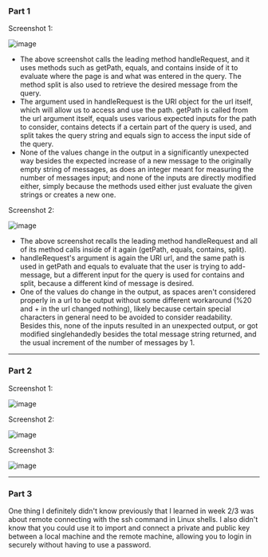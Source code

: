 ### Part 1

Screenshot 1:

![image](https://github.com/deeg-p23/cse15l-labs/assets/133953132/d893bf05-d8b3-40e5-a932-1014947b7e4a)

- The above screenshot calls the leading method handleRequest, and it uses methods such as getPath, equals, and contains inside of it to evaluate where the page is and what was entered in the query. The method split is also used to retrieve the desired message from the query.
- The argument used in handleRequest is the URI object for the url itself, which will allow us to access and use the path. getPath is called from the url argument itself, equals uses various expected inputs for the path to consider, contains detects if a certain part of the query is used, and split takes the query string and equals sign to access the input side of the query.
- None of the values change in the output in a significantly unexpected way besides the expected increase of a new message to the originally empty string of messages, as does an integer meant for measuring the number of messages input; and none of the inputs are directly modified either, simply because the methods used either just evaluate the given strings or creates a new one.

Screenshot 2:

![image](https://github.com/deeg-p23/cse15l-labs/assets/133953132/208031d6-7bcb-48b5-af4e-39354f4fad45)

- The above screenshot recalls the leading method handleRequest and all of its method calls inside of it again (getPath, equals, contains, split).
- handleRequest's argument is again the URI url, and the same path is used in getPath and equals to evaluate that the user is trying to add-message, but a different input for the query is used for contains and split, because a different kind of message is desired.
- One of the values do change in the output, as spaces aren't considered properly in a url to be output without some different workaround (%20 and + in the url changed nothing), likely because certain special characters in general need to be avoided to consider readability. Besides this, none of the inputs resulted in an unexpected output, or got modified singlehandedly besides the total message string returned, and the usual increment of the number of messages by 1. 

---
### Part 2

Screenshot 1:

![image](https://github.com/deeg-p23/cse15l-labs/assets/133953132/4e4207d5-367f-4d4b-8121-7d3e916bf37e)

Screenshot 2:

![image](https://github.com/deeg-p23/cse15l-labs/assets/133953132/236057ed-517a-463a-b9ee-4fc1ffe0e041)

Screenshot 3:

![image](https://github.com/deeg-p23/cse15l-labs/assets/133953132/81cf586c-8c1c-4275-a51e-aadd573967b8)

---
### Part 3

One thing I definitely didn't know previously that I learned in week 2/3 was about remote connecting with the ssh command in Linux shells. I also didn't know that you could use it to import and connect a private and public key between a local machine and the remote machine, allowing you to login in securely without having to use a password.
